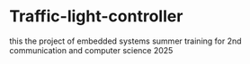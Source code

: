 # Traffic-light-controller
this the project of embedded systems summer training for 2nd communication and computer science 2025
